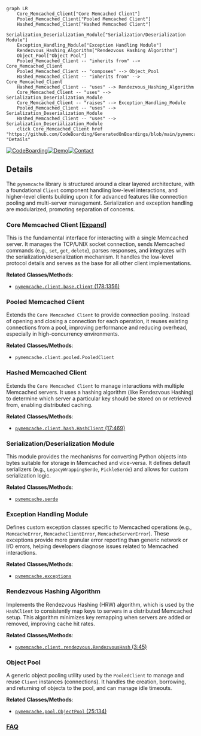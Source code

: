 ```mermaid
graph LR
    Core_Memcached_Client["Core Memcached Client"]
    Pooled_Memcached_Client["Pooled Memcached Client"]
    Hashed_Memcached_Client["Hashed Memcached Client"]
    Serialization_Deserialization_Module["Serialization/Deserialization Module"]
    Exception_Handling_Module["Exception Handling Module"]
    Rendezvous_Hashing_Algorithm["Rendezvous Hashing Algorithm"]
    Object_Pool["Object Pool"]
    Pooled_Memcached_Client -- "inherits from" --> Core_Memcached_Client
    Pooled_Memcached_Client -- "composes" --> Object_Pool
    Hashed_Memcached_Client -- "inherits from" --> Core_Memcached_Client
    Hashed_Memcached_Client -- "uses" --> Rendezvous_Hashing_Algorithm
    Core_Memcached_Client -- "uses" --> Serialization_Deserialization_Module
    Core_Memcached_Client -- "raises" --> Exception_Handling_Module
    Pooled_Memcached_Client -- "uses" --> Serialization_Deserialization_Module
    Hashed_Memcached_Client -- "uses" --> Serialization_Deserialization_Module
    click Core_Memcached_Client href "https://github.com/CodeBoarding/GeneratedOnBoardings/blob/main/pymemcache/Core_Memcached_Client.md" "Details"
```

[![CodeBoarding](https://img.shields.io/badge/Generated%20by-CodeBoarding-9cf?style=flat-square)](https://github.com/CodeBoarding/GeneratedOnBoardings)[![Demo](https://img.shields.io/badge/Try%20our-Demo-blue?style=flat-square)](https://www.codeboarding.org/demo)[![Contact](https://img.shields.io/badge/Contact%20us%20-%20contact@codeboarding.org-lightgrey?style=flat-square)](mailto:contact@codeboarding.org)

## Details

The `pymemcache` library is structured around a clear layered architecture, with a foundational `Client` component handling low-level interactions, and higher-level clients building upon it for advanced features like connection pooling and multi-server management. Serialization and exception handling are modularized, promoting separation of concerns.

### Core Memcached Client [[Expand]](./Core_Memcached_Client.md)
This is the fundamental interface for interacting with a single Memcached server. It manages the TCP/UNIX socket connection, sends Memcached commands (e.g., `set`, `get`, `delete`), parses responses, and integrates with the serialization/deserialization mechanism. It handles the low-level protocol details and serves as the base for all other client implementations.


**Related Classes/Methods**:

- <a href="https://github.com/pinterest/pymemcache/blob/master/pymemcache/client/base.py#L178-L1356" target="_blank" rel="noopener noreferrer">`pymemcache.client.base.Client` (178:1356)</a>


### Pooled Memcached Client
Extends the `Core Memcached Client` to provide connection pooling. Instead of opening and closing a connection for each operation, it reuses existing connections from a pool, improving performance and reducing overhead, especially in high-concurrency environments.


**Related Classes/Methods**:

- `pymemcache.client.pooled.PooledClient`


### Hashed Memcached Client
Extends the `Core Memcached Client` to manage interactions with multiple Memcached servers. It uses a hashing algorithm (like Rendezvous Hashing) to determine which server a particular key should be stored on or retrieved from, enabling distributed caching.


**Related Classes/Methods**:

- <a href="https://github.com/pinterest/pymemcache/blob/master/pymemcache/client/hash.py#L17-L469" target="_blank" rel="noopener noreferrer">`pymemcache.client.hash.HashClient` (17:469)</a>


### Serialization/Deserialization Module
This module provides the mechanisms for converting Python objects into bytes suitable for storage in Memcached and vice-versa. It defines default serializers (e.g., `LegacyWrappingSerde`, `PickleSerde`) and allows for custom serialization logic.


**Related Classes/Methods**:

- <a href="https://github.com/pinterest/pymemcache/blob/master/pymemcache/serde.py" target="_blank" rel="noopener noreferrer">`pymemcache.serde`</a>


### Exception Handling Module
Defines custom exception classes specific to Memcached operations (e.g., `MemcacheError`, `MemcacheClientError`, `MemcacheServerError`). These exceptions provide more granular error reporting than generic network or I/O errors, helping developers diagnose issues related to Memcached interactions.


**Related Classes/Methods**:

- <a href="https://github.com/pinterest/pymemcache/blob/master/pymemcache/exceptions.py" target="_blank" rel="noopener noreferrer">`pymemcache.exceptions`</a>


### Rendezvous Hashing Algorithm
Implements the Rendezvous Hashing (HRW) algorithm, which is used by the `HashClient` to consistently map keys to servers in a distributed Memcached setup. This algorithm minimizes key remapping when servers are added or removed, improving cache hit rates.


**Related Classes/Methods**:

- <a href="https://github.com/pinterest/pymemcache/blob/master/pymemcache/client/rendezvous.py#L3-L45" target="_blank" rel="noopener noreferrer">`pymemcache.client.rendezvous.RendezvousHash` (3:45)</a>


### Object Pool
A generic object pooling utility used by the `PooledClient` to manage and reuse `Client` instances (connections). It handles the creation, borrowing, and returning of objects to the pool, and can manage idle timeouts.


**Related Classes/Methods**:

- <a href="https://github.com/pinterest/pymemcache/blob/master/pymemcache/pool.py#L25-L134" target="_blank" rel="noopener noreferrer">`pymemcache.pool.ObjectPool` (25:134)</a>




### [FAQ](https://github.com/CodeBoarding/GeneratedOnBoardings/tree/main?tab=readme-ov-file#faq)